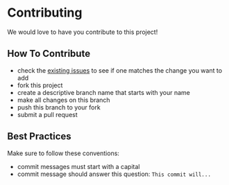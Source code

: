 # Contributing

We would love to have you contribute to this project!

## How To Contribute

* check the [existing issues](https://github.com/udacity/reactnd-contacts-server/issues) to see if one matches the change you want to add
* fork this project
* create a descriptive branch name that starts with your name
* make all changes on this branch
* push this branch to your fork
* submit a pull request

## Best Practices

Make sure to follow these conventions:

* commit messages must start with a capital
* commit message should answer this question: `This commit will...`
